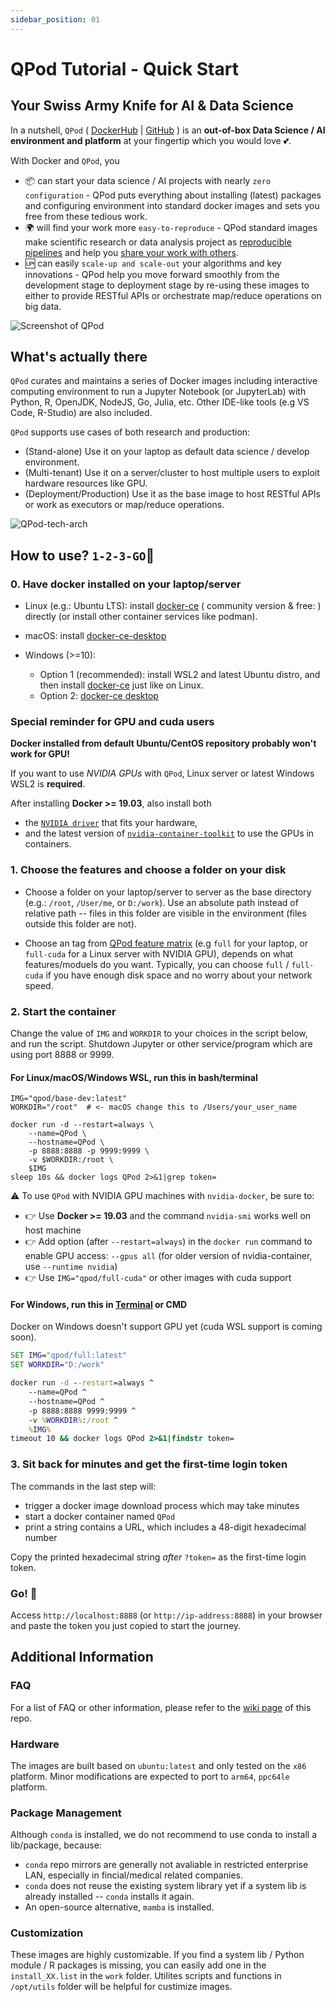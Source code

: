 ```yaml
---
sidebar_position: 01
---
```


# QPod Tutorial - Quick Start

## Your Swiss Army Knife for AI & Data Science

In a nutshell, `QPod` ( [DockerHub](https://hub.docker.com/u/qpod/) | [GitHub](https://github.com/QPod/) ) is an **out-of-box Data Science / AI environment and platform** at your fingertip which you would love 💕.

With Docker and `QPod`, you

- 📦 can start your data science / AI projects with nearly `zero configuration` - QPod puts everything about installing (latest) packages and configuring environment into standard docker images and sets you free from these tedious work.
- 🌍 will find your work more `easy-to-reproduce` - QPod standard images make scientific research or data analysis project as [reproducible pipelines](https://doi.org/10.1038/d41586-018-07196-1) and help you [share your work with others](https://doi.org/10.1038/515151a).
- 🆙 can easily `scale-up and scale-out` your algorithms and key innovations - QPod help you move forward smoothly from the development stage to deployment stage by re-using these images to either to provide RESTful APIs or orchestrate map/reduce operations on big data.

![Screenshot of QPod](https://raw.githubusercontent.com/wiki/QPod/qpod-hub/img/QPod-screenshot.webp "Screenshot of QPod")

## What's actually there

`QPod` curates and maintains a series of Docker images including interactive computing environment to run a Jupyter Notebook (or JupyterLab) with Python, R, OpenJDK, NodeJS, Go, Julia, etc. Other IDE-like tools (e.g VS Code, R-Studio) are also included.

`QPod` supports use cases of both research and production:

- (Stand-alone) Use it on your laptop as default data science / develop environment.
- (Multi-tenant) Use it on a server/cluster to host multiple users to exploit hardware resources like GPU.
- (Deployment/Production) Use it as the base image to host RESTful APIs or work as executors or map/reduce operations.

![QPod-tech-arch](https://raw.githubusercontent.com/wiki/QPod/docker-images/img/QPod-arch.svg)

## How to use? `1-2-3-GO`🎉

### 0. Have docker installed on your laptop/server

- Linux (e.g.: Ubuntu LTS): install [docker-ce](https://hub.docker.com/search/?offering=community&type=edition&operating_system=linux) ( community version & free: ) directly (or install other container services like podman).

- macOS: install [docker-ce-desktop](https://hub.docker.com/editions/community/docker-ce-desktop-mac)

- Windows (>=10):

  - Option 1 (recommended): install WSL2 and latest Ubuntu distro, and then install [docker-ce](https://hub.docker.com/search/?offering=community&type=edition&operating_system=linux) just like on Linux.
  - Option 2: [docker-ce desktop](https://desktop.docker.com/win/stable/amd64/Docker%20Desktop%20Installer.exe)

### Special reminder for GPU and cuda users

**Docker installed from default Ubuntu/CentOS repository probably won't work for GPU!**

If you want to use *NVIDIA GPUs* with `QPod`, Linux server or latest Windows WSL2 is **required**.

After installing **Docker >= 19.03**, also install both

- the [`NVIDIA driver`](https://github.com/NVIDIA/nvidia-docker/wiki/Frequently-Asked-Questions#how-do-i-install-the-nvidia-driver) that fits your hardware,
- and the latest version of [`nvidia-container-toolkit`](https://github.com/NVIDIA/nvidia-docker#quickstart) to use the GPUs in containers.

### 1. Choose the features and choose a folder on your disk

- Choose a folder on your laptop/server to server as the base directory (e.g.: `/root`, `/User/me`, or `D:/work`). Use an absolute path instead of relative path -- files in this folder are visible in the environment (files outside this folder are not).

- Choose an tag from [QPod feature matrix](tutorial-basics/qpod-stacks-1-foundation.md) (e.g `full` for your laptop, or `full-cuda` for a Linux server with NVIDIA GPU), depends on what features/moduels do you want.
Typically, you can choose `full` / `full-cuda` if you have enough disk space and no worry about your network speed.

### 2. Start the container

Change the value of `IMG` and `WORKDIR` to your choices in the script below, and run the script. Shutdown Jupyter or other service/program which are using port 8888 or 9999.

#### For Linux/macOS/Windows WSL, run this in bash/terminal

```shell
IMG="qpod/base-dev:latest"
WORKDIR="/root"  # <- macOS change this to /Users/your_user_name

docker run -d --restart=always \
    --name=QPod \
    --hostname=QPod \
    -p 8888:8888 -p 9999:9999 \
    -v $WORKDIR:/root \
    $IMG
sleep 10s && docker logs QPod 2>&1|grep token=

```

⚠️ To use `QPod` with NVIDIA GPU machines with `nvidia-docker`, be sure to:

- 👉 Use **Docker >= 19.03** and the command `nvidia-smi` works well on host machine
- 👉 Add option (after `--restart=always`) in the `docker run` command to enable GPU access: `--gpus all` (for older version of nvidia-container, use `--runtime nvidia`)  
- 👉 Use `IMG="qpod/full-cuda"` or other images with cuda support

#### For Windows, run this in [Terminal](https://github.com/microsoft/terminal) or CMD

Docker on Windows doesn't support GPU yet (cuda WSL support is coming soon).

```cmd
SET IMG="qpod/full:latest"
SET WORKDIR="D:/work"

docker run -d --restart=always ^
    --name=QPod ^
    --hostname=QPod ^
    -p 8888:8888 9999:9999 ^
    -v %WORKDIR%:/root ^
    %IMG%
timeout 10 && docker logs QPod 2>&1|findstr token=

```

### 3. Sit back for minutes and get the first-time login token

The commands in the last step will:

- trigger a docker image download process which may take minutes
- start a docker container named `QPod`
- print a string contains a URL, which includes a 48-digit hexadecimal number

Copy the printed hexadecimal string *after* `?token=` as the first-time login token.

### Go! 🎉

Access `http://localhost:8888` (or `http://ip-address:8888`) in your browser and paste the token you just copied to start the journey.

## Additional Information

### FAQ

For a list of FAQ or other information, please refer to the [wiki page](https://github.com/QPod/docker-images/wiki) of this repo.

### Hardware

The images are built based on `ubuntu:latest` and only tested on the `x86` platform.
Minor modifications are expected to port to `arm64`, `ppc64le` platform.

### Package Management

Although `conda` is installed, we do not recommend to use conda to install a lib/package, because:

- `conda` repo mirrors are generally not avaliable in restricted enterprise LAN, especially in fincial/medical related companies.
- `conda` does not reuse the existing system library yet if a system lib is already installed -- `conda` installs it again.
- An open-source alternative, `mamba` is installed.

### Customization

These images are highly customizable. If you find a system lib / Python module / R packages is missing, you can easily add one in the `install_XX.list` in the `work` folder. Utilites scripts and functions in `/opt/utils` folder will be helpful for custimize images.
